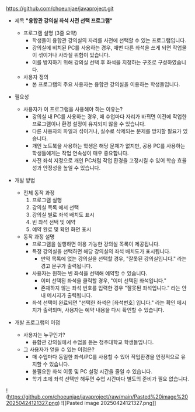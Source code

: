 https://github.com/choeunjae/javaproject.git

- 제목 **"융합관 강의실 좌석 사전 선택 프로그램"**
    - 프로그램 설명 (3줄 요약)
	    - 학생들이 융합관 강의실의 자리를 사전에 선택할 수 있는 프로그램입니다.
	    - 강의실에 비치된 PC를 사용하는 경우, 매번 다른 좌석을 쓰게 되면 작업물이 섞이거나 사라질 위험이 있습니다.
	    - 이를 방지하기 위해 강의실 선택 후 좌석을 지정하는 구조로 구성하였습니다.
    - 사용자 정의
	    - 본 프로그램의 주요 사용자는 융합관 강의실을 이용하는 학생들입니다.

- 필요성
    - 사용자가 이 프로그램을 사용해야 하는 이유는?
	    - 강의실 내 PC를 사용하는 경우, 매 수업마다 자리가 바뀌면 이전에 작업한 프로그램이나 환경 설정이 유지되지 않을 수 있습니다.
	    - 다른 사용자의 파일과 섞이거나, 실수로 삭제되는 문제를 방지할 필요가 있습니다.
	    - 개인 노트북을 사용하는 학생은 해당 문제가 없지만, 공용 PC를 사용하는 학생들에게는 작업 연속성이 매우 중요합니다.
	    - 사전 좌석 지정으로 개인 PC처럼 작업 환경을 고정시킬 수 있어 학습 효율성과 안정성을 높일 수 있습니다.

- 개발 방법
    - 전체 동작 과정
	    1. 프로그램 실행
	    2. 강의실 목록 에서 선택
	    3. 강의실 별로 좌석 배치도 표시
	    4. 빈 좌석 선택 및 예약
	    5. 예약 완료 및 확인 화면 표시
    - 동작 과정 설명
	    - 프로그램을 실행하면 이용 가능한 강의실 목록이 제공됩니다.
	    - 특정 강의실을 선택하면 해당 강의실의 좌석 배치도가 표시됩니다.
		    - 만약 목록에 없는 강의실을 선택할 경우, "잘못된 강의실입니다." 라는 경고 문구가 출력됩니다.
	    - 사용자는 원하는 빈 좌석을 선택해 예약할 수 있습니다.
		    - 이미 선택된 좌석을 클릭할 경우, "이미 선택된 좌석입니다."
		    - 존재하지 않는 좌석 번호를 입력한 경우 "잘못된 좌석입니다." 라는 안내 메시지가 출력됩니다. 
		- 좌석 선택이 완료되면 "선택한 좌석은 [좌석번호] 입니다." 라는 확인 메시지가 출력되며, 사용자는 예약 내용을 다시 확인할 수 있습니다.

- 개발 프로그램의 이점
    - 사용자는 누구인가?
	    - 융합관 강의실에서 수업을 듣는 청주대학교 학생들입니다.
    - 그 사용자가 얻을 수 있는 이점은?
	    - 매 수업마다 동일한 좌석/PC를 사용할 수 있어 작업환경을 안정적으로 유지할 수 있습니다.
	    - 불필요한 좌석 이동 및 PC 설정 시간을 줄일 수 있습니다.
	    - 학기 초에 좌석 선택만 해두면 수업 시간마다 별도의 준비가 필요 없습니다.

!(https://github.com/choeunjae/javaproject/raw/main/Pasted%20image%2020250424121327.png)
![[Pasted image 20250424121327.png]]